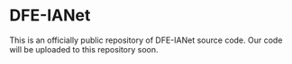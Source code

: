 # DFE-IANet
This is an officially public repository of DFE-IANet source code. Our code will be uploaded to this repository soon.

